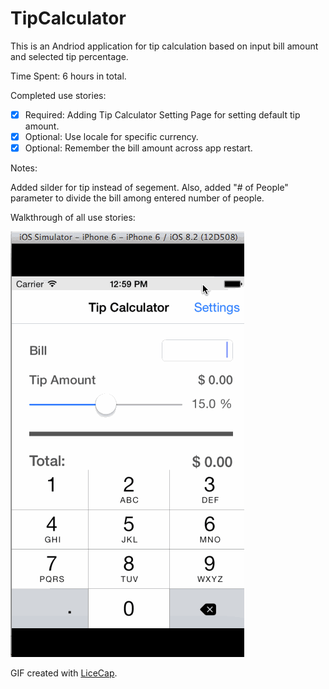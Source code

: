 # TipCalculator

This is an Andriod application for tip calculation based on input bill amount and selected tip percentage.

Time Spent: 6 hours in total. 

Completed use stories:

  * [x] Required: Adding Tip Calculator Setting Page for setting default tip amount. 
  * [x] Optional: Use locale for specific currency.
  * [x] Optional: Remember the bill amount across app restart.

Notes:

Added silder for tip instead of segement.
Also, added "# of People" parameter to divide the bill among entered number of people. 

Walkthrough of all use stories:

![Video Walkthrough](TipCalculator.gif)

GIF created with [LiceCap](http://www.cockos.com/licecap/).
